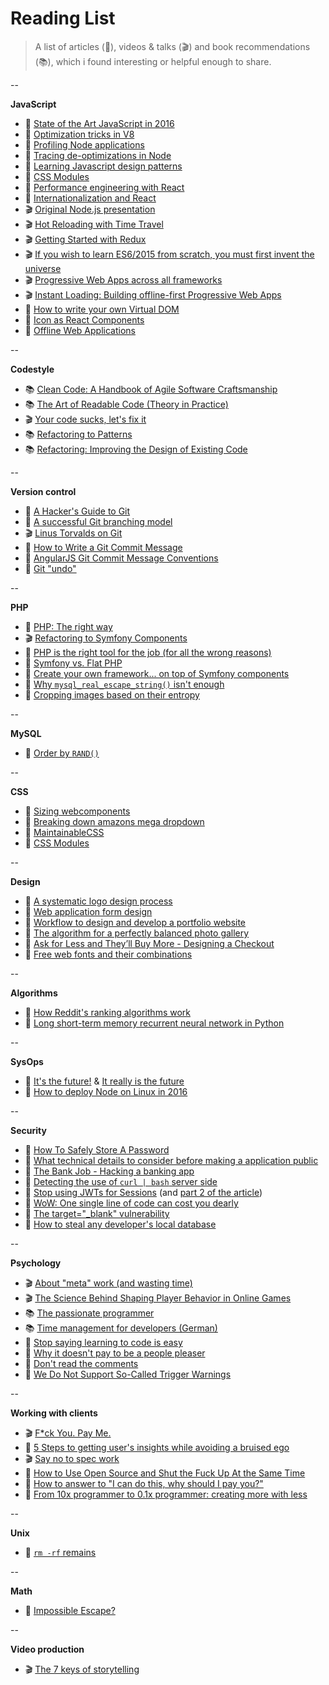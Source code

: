 # Reading List

> A list of articles (📰), videos & talks (🎬) and book recommendations (📚), which i found interesting or helpful enough to share.

--

**JavaScript**

- 📰 [State of the Art JavaScript in 2016](https://medium.com/javascript-and-opinions/state-of-the-art-javascript-in-2016-ab67fc68eb0b#.67zv7q7wa)
- 📰 [Optimization tricks in V8](https://blog.ghaiklor.com/optimizations-tricks-in-v8-d284b6c8b183#.5yey0f4v9)
- 📰 [Profiling Node applications](https://blog.ghaiklor.com/profiling-nodejs-applications-1609b77afe4e#.64ywufy0n)
- 📰 [Tracing de-optimizations in Node](https://blog.ghaiklor.com/tracing-de-optimizations-in-nodejs-2ba16900fc6f#.xz8dtlmak)
- 📰 [Learning Javascript design patterns](https://addyosmani.com/resources/essentialjsdesignpatterns/book/)
- 📰 [CSS Modules](http://glenmaddern.com/articles/css-modules)
- 📰 [Performance engineering with React](http://benchling.engineering/performance-engineering-with-react/)
- 📰 [Internationalization and React](http://blog.getsentry.com/2016/01/07/react-i18n.html)
- 🎬 [Original Node.js presentation](https://www.youtube.com/watch?v=ztspvPYybIY)
- 🎬 [Hot Reloading with Time Travel](https://www.youtube.com/watch?v=xsSnOQynTHs)
- 🎬 [Getting Started with Redux](https://egghead.io/series/getting-started-with-redux)
- 🎬 [If you wish to learn ES6/2015 from scratch, you must first invent the universe](https://www.youtube.com/watch?v=DN4yLZB1vUQ)
- 🎬 [Progressive Web Apps across all frameworks](https://www.youtube.com/watch?v=srdKq0DckXQ)
- 🎬 [Instant Loading: Building offline-first Progressive Web Apps](https://www.youtube.com/watch?v=cmGr0RszHc8)
- 📰 [How to write your own Virtual DOM](https://medium.com/@deathmood/how-to-write-your-own-virtual-dom-ee74acc13060#.ozej1gs1x)
- 📰 [Icon as React Components](https://medium.com/@david.gilbertson/icons-as-react-components-de3e33cb8792#.qawng0ui1)
- 📰 [Offline Web Applications](https://www.udacity.com/course/offline-web-applications--ud899)

--

**Codestyle**

- 📚 [Clean Code: A Handbook of Agile Software Craftsmanship](http://www.amazon.com/Clean-Code-Handbook-Software-Craftsmanship/dp/0132350882)
- 📚 [The Art of Readable Code (Theory in Practice)](http://www.amazon.com/Art-Readable-Code-Theory-Practice/dp/0596802293)
- 🎬 [Your code sucks, let's fix it](http://www.fullybaked.co.uk/articles/your-code-sucks-lets-fix-it)
- 📚 [Refactoring to Patterns](https://www.amazon.co.uk/Refactoring-Patterns-Addison-Wesley-Signature-Kerievsky/dp/0321213351/ref=sr_1_1?s=books&ie=UTF8&qid=1463412920&sr=1-1&keywords=refactoring+to+patterns)
- 📚 [Refactoring: Improving the Design of Existing Code](https://www.amazon.co.uk/Refactoring-Improving-Design-Existing-Technology/dp/0201485672/ref=sr_1_1?s=books&ie=UTF8&qid=1463412948&sr=1-1&keywords=refactoring+improving+the+design+of+existing+code)

--

**Version control**

- 📰 [A Hacker's Guide to Git](http://wildlyinaccurate.com/a-hackers-guide-to-git/#introduction)
- 📰 [A successful Git branching model](http://nvie.com/posts/a-successful-git-branching-model/)
- 🎬 [Linus Torvalds on Git](https://www.youtube.com/watch?v=4XpnKHJAok8)
- 📰 [How to Write a Git Commit Message](http://chris.beams.io/posts/git-commit/)
- 📰 [AngularJS Git Commit Message Conventions](https://gist.github.com/stephenparish/9941e89d80e2bc58a153)
- 📰 [Git "undo"](http://megakemp.com/2016/08/25/git-undo/)

--

**PHP**

- 📰 [PHP: The right way](http://www.phptherightway.com/)
- 🎬 [Refactoring to Symfony Components](https://www.youtube.com/watch?v=Aq5Hi6PasFg)
- 📰 [PHP is the right tool for the job (for all the wrong reasons)](http://blog.samuellevy.com/post/41-php-is-the-right-tool-for-the-job-for-all-the-wrong-reasons.html)
- 📰 [Symfony vs. Flat PHP](http://symfony.com/doc/2.0/book/from_flat_php_to_symfony2.html)
- 📰 [Create your own framework... on top of Symfony components](http://fabien.potencier.org/create-your-own-framework-on-top-of-the-symfony2-components-part-1.html)
- 📰 [Why `mysql_real_escape_string()` isn't enough](http://www.dreamincode.net/forums/blog/1735/entry-3958-why-mysql-real-escape-string-isnt-enough/)
- 📰 [Cropping images based on their entropy](https://codegeekz.com/cropping-images-entrop/)

--

**MySQL**

- 📰 [Order by `RAND()`](http://jan.kneschke.de/projects/mysql/order-by-rand/)

--

**CSS**

- 📰 [Sizing webcomponents](https://medium.com/@simurai/sizing-web-components-8f433689736f#.wq9g94xgc)
- 📰 [Breaking down amazons mega dropdown](http://bjk5.com/post/44698559168/breaking-down-amazons-mega-dropdown)
- 📰 [MaintainableCSS](http://maintainablecss.com/)
- 📰 [CSS Modules](http://glenmaddern.com/articles/css-modules)

--

**Design**

- 📰 [A systematic logo design process](http://www.adhamdannaway.com/blog/branding/a-systematic-approach-to-logo-design)
- 📰 [Web application form design](http://www.lukew.com/ff/entry.asp?1502)
- 📰 [Workflow to design and develop a portfolio website](https://www.smashingmagazine.com/2013/06/workflow-design-develop-modern-portfolio-website/)
- 📰 [The algorithm for a perfectly balanced photo gallery](https://medium.com/@jtreitz/the-algorithm-for-a-perfectly-balanced-photo-gallery-914c94a5d8af#.q0mhfagdr)
- 📰 [Ask for Less and They’ll Buy More - Designing a Checkout](https://blog.kissmetrics.com/1step-checkout-right-way/)
- 📰 [Free web fonts and their combinations](http://www.creativebloq.com/typography/free-web-fonts-1131610?page=1)

--

**Algorithms**

- 📰 [How Reddit's ranking algorithms work](https://medium.com/hacking-and-gonzo/how-reddit-ranking-algorithms-work-ef111e33d0d9#.ru9aoukau)
- 📰 [Long short-term memory recurrent neural network in Python](http://iamtrask.github.io/2015/11/15/anyone-can-code-lstm/)

--

**SysOps**

- 📰 [It's the future!](https://circleci.com/blog/its-the-future/) & [It really is the future](https://circleci.com/blog/it-really-is-the-future/)
- 📰 [How to deploy Node on Linux in 2016](https://certsimple.com/blog/deploy-node-on-linux)

--

**Security**

- 📰 [How To Safely Store A Password](https://codahale.com/how-to-safely-store-a-password/)
- 📰 [What technical details to consider before making a application public](http://programmers.stackexchange.com/questions/46716/what-technical-details-should-a-programmer-of-a-web-application-consider-before)
- 📰 [The Bank Job - Hacking a banking app](https://boris.in/blog/2016/the-bank-job/)
- 📰 [Detecting the use of `curl | bash` server side](https://www.idontplaydarts.com/2016/04/detecting-curl-pipe-bash-server-side/)
- 📰 [Stop using JWTs for Sessions](http://cryto.net/~joepie91/blog/2016/06/13/stop-using-jwt-for-sessions/) (and [part 2 of the article](http://cryto.net/~joepie91/blog/2016/06/19/stop-using-jwt-for-sessions-part-2-why-your-solution-doesnt-work/))
- 📰 [WoW: One single line of code can cost you dearly](https://blog.gdatasoftware.com/2016/07/28809-world-of-warcraft-one-simple-line-of-code-can-cost-you-dearly)
- 📰 [The target="_blank" vulnerability](https://dev.to/ben/the-targetblank-vulnerability-by-example)
- 📰 [How to steal any developer's local database](http://bouk.co/blog/hacking-developers/)

--

**Psychology**

- 🎬 [About "meta" work (and wasting time)](https://www.youtube.com/watch?v=dIjKJjzRX_E)
- 🎬 [The Science Behind Shaping Player Behavior in Online Games](http://gdcvault.com/play/1017940/The-Science-Behind-Shaping-Player)
- 📚 [The passionate programmer](https://www.amazon.co.uk/Passionate-Programmer-Remarkable-Development-Pragmatic/dp/1934356344)
- 📚 [Time management for developers (German)](http://www.amazon.de/Zeitmanagement-f%C3%BCr-Webentwickler-Thomas-Steglich/dp/3897218828)
- 📰 [Stop saying learning to code is easy](http://www.hanselman.com/blog/StopSayingLearningToCodeIsEasy.aspx)
- 📰 [Why it doesn't pay to be a people pleaser](http://greatergood.berkeley.edu/article/item/why_it_doesnt_pay_to_be_a_people_pleaser)
- 📰 [Don't read the comments](http://blog.samaltman.com/dont-read-the-comments)
- 📰 [We Do Not Support So-Called Trigger Warnings](http://time.com/4466021/uchicago-trigger-warnings/)

--

**Working with clients**

- 🎬 [F*ck You. Pay Me.](https://vimeo.com/22053820)
- 📰 [5 Steps to getting user's insights while avoiding a bruised ego](http://blog.smartbear.com/development/a-developer-and-a-user-walk-into-a-bar-5-steps-to-getting-users-insights-while-avoiding-a-bruised-ego/)
- 🎬 [Say no to spec work](https://www.youtube.com/watch?v=essNmNOrQto)
- 📰 [How to Use Open Source and Shut the Fuck Up At the Same Time](https://hueniverse.com/2016/01/26/how-to-use-open-source-and-shut-the-fuck-up-at-the-same-time/)
- 📰 [How to answer to "I can do this, why should I pay you?"](https://www.reddit.com/r/webdev/comments/4qf4x8/how_do_you_respond_when_clients_say_but_i_can_do/d4snxdl)
- 📰 [From 10x programmer to 0.1x programmer: creating more with less](https://codewithoutrules.com/2016/08/25/the-01x-programmer/)

--

**Unix**

- 📰 [`rm -rf` remains](http://lambdaops.com/rm-rf-remains/)

--

**Math**

- 📰 [Impossible Escape?](http://datagenetics.com/blog/december12014/index.html)

--

**Video production**

- 🎬 [The 7 keys of storytelling](https://www.youtube.com/watch?v=hVcg9L6FLPA&feature=related)
